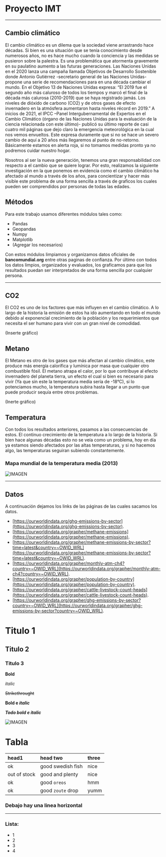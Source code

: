# Proyecto IMT
* * *

## Cambio climático 

El cambio climático es un dilema que la sociedad viene arrastrando hace décadas. Si bien es
una situación que se tenía conocimiento desde numerosos años, no es hace mucho cuando la
conciencia y las medidas se pusieron sobre la palestra. Es una problemática que atormenta
gravemente en su paulatino aumento a las futuras generaciones. Las Naciones Unidas en el
2020 lanza una campaña llamada Objetivos de Desarrollo Sostenible donde Antonio Gutiérrez
-secretario general de las Naciones Unidas- propone una serie de recomendaciones para en
una década cambiar el mundo. En el Objetivo 13 de Naciones Unidas expresa: “El 2019 fue
el segundo año más caluroso de todos los tiempos y marcó el final de la década más calurosa
(2010-2019) que se haya registrado jamás. Los niveles de dióxido de carbono (CO2) y de
otros gases de efecto invernadero en la atmósfera aumentaron hasta niveles récord en 2019.”
A inicios de 2021, el IPCC –Panel Intergubernamental de Expertos en el Cambio Climático
(órgano de las Naciones Unidas para la evaluación de la ciencia relacionada con este último)-
publicó su último reporte de casi cuatro mil páginas que dejo claro la emergencia
meteorológica en la cual nos vemos envueltos. Este expresa duramente que si no se hace un
severo cambio de aquí a 20 años más llegaremos al punto de no-retorno. Básicamente estamos
en alerta roja, si no tomamos medidas pronto ya no podremos cuidar nuestro hogar. 

Nosotros al ser la nueva generación, tenemos una gran responsabilidad con respecto a el
cambio que se quiere lograr. Por esto, realizamos la siguiente investigación en la que
ponemos en evidencia como el cambio climático ha afectado al mundo a través de los años,
para concientizar y hacer más visible este problema de una forma sencilla a través de graficos
los cuales pueden ser comprendidos por personas de todas las edades.

## Métodos

Para este trabajo usamos diferentes módulos tales como:

- Pandas
- Geopandas
- Numpy
- Matplotlib
- (Agregar los necesarios)

Con estos módulos limpiamos y organizamos datos oficiales de **bancomundial.org** entre otras paginas de confianza. Por último con
todos los datos limpios, organizados y evaluados, los graficamos para que los resultados puedan ser interpretados de una forma sencilla
por cualquier persona.

* * *

## CO2

El CO2 es uno de los factores que más influyen en el cambio climático. A lo largo de la historia la emisión de estos ha ido
aumentando en todo el mundo debido al exponencial crecimiento de la población y los requerimientos que necesita el ser humano
para vivir con un gran nivel de comodidad.

(Inserte gráfico)

## Metano 

El Metano es otro de los gases que más afectan al cambio climático, este produce más energía calorífica y lumínica por masa que 
cualquier otro combustible fósil. El metano atrapa el calor, por lo que contribuye al efecto invernadero del planeta tierra, un efecto
el cual si bien es necesario para vivir (Ya que sin este la temperatura media sería de -18°C), si lo potenciamos mucho, la temperatura
subira hasta llegar a un punto que puede producir sequía entre otros problemas.

(Inerte gráfico)

## Temperatura

Con todos los resultados anteriores, pasamos a las consecuencias de estos. El continuo crecimiento de la temperatura a lo largo de la historia.
Si bien hace algunas décadas esto no se veía como un problema, hoy en día ya estamos siendo afectados por las altas temperaturas, y si no
hacemos algo, las temperaturas seguiran subiendo constantemente.

### Mapa mundial de la temperatura media (2013)

![IMAGEN](https://raw.githubusercontent.com/jburdiles/jburdiles.github.io/blob/main/imagenes/temperatura_media_2013.png)




* * *
## Datos

A continuación dejamos los links de las páginas de las cuales sacamos los datos.

- [https://ourworldindata.org/ghg-emissions-by-sector](https://ourworldindata.org/ghg-emissions-by-sector).
- [https://ourworldindata.org/grapher/methane-emissions](https://ourworldindata.org/grapher/methane-emissions).
- [https://ourworldindata.org/grapher/methane-emissions-by-sector?time=latest&country=~OWID_WRL](https://ourworldindata.org/grapher/methane-emissions-by-sector?time=latest&country=~OWID_WRL).
- [https://ourworldindata.org/grapher/monthly-atm-ch4?country=~OWID_WRL](https://ourworldindata.org/grapher/monthly-atm-ch4?country=~OWID_WRL).
- [https://ourworldindata.org/grapher/population-by-country](https://ourworldindata.org/grapher/population-by-country).
- [https://ourworldindata.org/grapher/cattle-livestock-count-heads](https://ourworldindata.org/grapher/cattle-livestock-count-heads).
- [https://ourworldindata.org/grapher/ghg-emissions-by-sector?country=~OWID_WRL](https://ourworldindata.org/grapher/ghg-emissions-by-sector?country=~OWID_WRL).

## 

# Titulo 1

## Titulo 2

### Titulo 3

**Bold**

*italic*

~~Strikethrought~~

**Bold e _italic_**

***Todo bold e italic***

![IMAGEN](https://raw.github.com/jburdiles/jburdiles.github.io/blob/main/imagenes/temperatura_media_2013.png)


# Tabla


| head1        | head two          | three |
|:-------------|:------------------|:------|
| ok           | good swedish fish | nice  |
| out of stock | good and plenty   | nice  |
| ok           | good `oreos`      | hmm   |
| ok           | good `zoute` drop | yumm  |

### Debajo hay una linea horizontal

* * *


### Lista:

*   1
*   2
*   3
*   4

